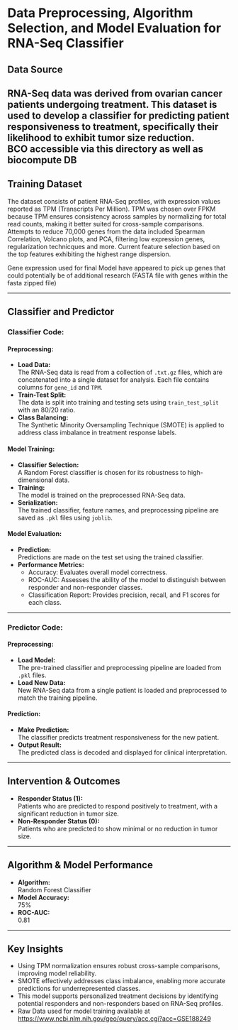# **Data Preprocessing, Algorithm Selection, and Model Evaluation for RNA-Seq Classifier**

## **Data Source**  
RNA-Seq data was derived from ovarian cancer patients undergoing treatment. This dataset is used to develop a classifier for predicting patient responsiveness to treatment, specifically their likelihood to exhibit tumor size reduction.  
BCO accessible via this directory as well as biocompute DB
---

## **Training Dataset**  
The dataset consists of patient RNA-Seq profiles, with expression values reported as TPM (Transcripts Per Million). TPM was chosen over FPKM because TPM ensures consistency across samples by normalizing for total read counts, making it better suited for cross-sample comparisons. Attempts to reduce 70,000 genes from the data included Spearman Correlation, Volcano plots, and PCA, filtering low expression genes, regularization technicques and more. Current feature selection based on the top features exhibiting the highest range dispersion.

Gene expression used for final Model have appeared to pick up genes that could potentially be of additional research (FASTA file with genes within the fasta zipped file)

---

## **Classifier and Predictor**  
### **Classifier Code:**  
#### **Preprocessing:**  
- **Load Data:**  
  The RNA-Seq data is read from a collection of `.txt.gz` files, which are concatenated into a single dataset for analysis. Each file contains columns for `gene_id` and `TPM`.  
- **Train-Test Split:**  
  The data is split into training and testing sets using `train_test_split` with an 80/20 ratio.  
- **Class Balancing:**  
  The Synthetic Minority Oversampling Technique (SMOTE) is applied to address class imbalance in treatment response labels.  

#### **Model Training:**  
- **Classifier Selection:**  
  A Random Forest classifier is chosen for its robustness to high-dimensional data.  
- **Training:**  
  The model is trained on the preprocessed RNA-Seq data.  
- **Serialization:**  
  The trained classifier, feature names, and preprocessing pipeline are saved as `.pkl` files using `joblib`.  

#### **Model Evaluation:**  
- **Prediction:**  
  Predictions are made on the test set using the trained classifier.  
- **Performance Metrics:**  
  - Accuracy: Evaluates overall model correctness.  
  - ROC-AUC: Assesses the ability of the model to distinguish between responder and non-responder classes.  
  - Classification Report: Provides precision, recall, and F1 scores for each class.  

---

### **Predictor Code:**  
#### **Preprocessing:**  
- **Load Model:**  
  The pre-trained classifier and preprocessing pipeline are loaded from `.pkl` files.  
- **Load New Data:**  
  New RNA-Seq data from a single patient is loaded and preprocessed to match the training pipeline.  

#### **Prediction:**  
- **Make Prediction:**  
  The classifier predicts treatment responsiveness for the new patient.  
- **Output Result:**  
  The predicted class is decoded and displayed for clinical interpretation.  

---

## **Intervention & Outcomes**  
- **Responder Status (1):**  
  Patients who are predicted to respond positively to treatment, with a significant reduction in tumor size.  
- **Non-Responder Status (0):**  
  Patients who are predicted to show minimal or no reduction in tumor size.  

---

## **Algorithm & Model Performance**  
- **Algorithm:**  
  Random Forest Classifier  
- **Model Accuracy:**  
  75%  
- **ROC-AUC:**  
  0.81 

---

## **Key Insights**  
- Using TPM normalization ensures robust cross-sample comparisons, improving model reliability.  
- SMOTE effectively addresses class imbalance, enabling more accurate predictions for underrepresented classes.  
- This model supports personalized treatment decisions by identifying potential responders and non-responders based on RNA-Seq profiles.
- Raw Data used for model training available at https://www.ncbi.nlm.nih.gov/geo/query/acc.cgi?acc=GSE188249

